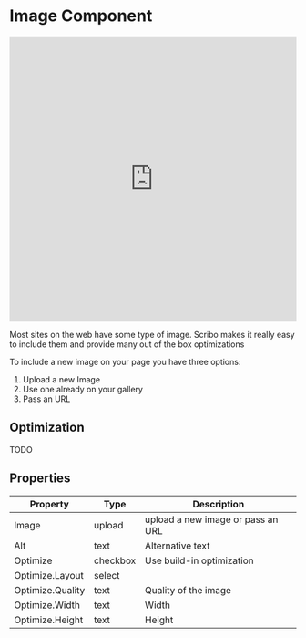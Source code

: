 # Image Component

<iframe width="100%" height="500" src="https://www.youtube.com/embed/L0LB89NVhgI" title="YouTube video player" frameborder="0" allow="accelerometer; autoplay; clipboard-write; encrypted-media; gyroscope; picture-in-picture" allowfullscreen></iframe>

Most sites on the web have some type of image. Scribo makes it really easy to include them and provide many out of the box optimizations

To include a new image on your page you have three options:

1. Upload a new Image
2. Use one already on your gallery
3. Pass an URL

## Optimization

TODO

## Properties

| Property | Type   | Description                       |
| -------- | ------ | --------------------------------- |
| Image     | upload | upload a new image or pass an URL |
| Alt     | text | Alternative text |
| Optimize     | checkbox | Use build-in optimization |
| Optimize.Layout     | select |  |
| Optimize.Quality     | text | Quality of the image |
| Optimize.Width     | text | Width |
| Optimize.Height     | text | Height |